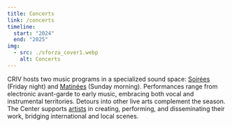 ```yaml
---
title: Concerts
link: /concerts
timeline:
  start: "2024"
  end: "2025"
img:
  - src: ./sforza_cover1.webp
    alt: Concerts
---
```


CRIV hosts two music programs in a specialized sound space: [Soirées](/concerts) (Friday night) and [Matinées](/concerts) (Sunday morning). Performances range from electronic avant-garde to early music, embracing both vocal and instrumental territories. Detours into other live arts complement the season. The Center supports [artists](/people) in creating, performing, and disseminating their work, bridging international and local scenes.